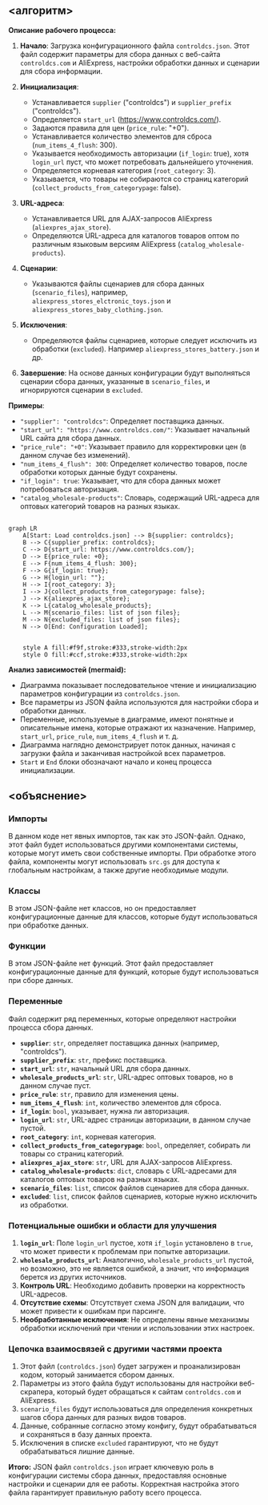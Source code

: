 ## <алгоритм>

**Описание рабочего процесса:**

1.  **Начало**: Загрузка конфигурационного файла `controldcs.json`. Этот файл содержит параметры для сбора данных с веб-сайта `controldcs.com` и AliExpress, настройки обработки данных и сценарии для сбора информации.

2.  **Инициализация**: 
    *   Устанавливается `supplier` ("controldcs") и `supplier_prefix` ("controldcs").
    *   Определяется `start_url` (https://www.controldcs.com/).
    *   Задаются правила для цен (`price_rule`: "+0").
    *   Устанавливается количество элементов для сброса (`num_items_4_flush`: 300).
    *   Указывается необходимость авторизации (`if_login`: true), хотя `login_url` пуст, что может потребовать дальнейшего уточнения.
    *   Определяется корневая категория (`root_category`: 3).
    *   Указывается, что товары не собираются со страниц категорий (`collect_products_from_categorypage`: false).

3.  **URL-адреса**: 
    *   Устанавливается URL для AJAX-запросов AliExpress (`aliexpres_ajax_store`).
    *   Определяются URL-адреса для каталогов товаров оптом по различным языковым версиям AliExpress (`catalog_wholesale-products`).

4.  **Сценарии**:
    *   Указываются файлы сценариев для сбора данных (`scenario_files`), например, `aliexpress_stores_elctronic_toys.json` и `aliexpress_stores_baby_clothing.json`.

5.  **Исключения**:
    *   Определяются файлы сценариев, которые следует исключить из обработки (`excluded`).  Например `aliexpress_stores_battery.json` и др.

6.  **Завершение**: На основе данных конфигурации будут выполняться сценарии сбора данных, указанные в `scenario_files`, и игнорируются сценарии в `excluded`.

**Примеры**:

*   `"supplier": "controldcs"`: Определяет поставщика данных.
*   `"start_url": "https://www.controldcs.com/"`: Указывает начальный URL сайта для сбора данных.
*   `"price_rule": "+0"`: Указывает правило для корректировки цен (в данном случае без изменений).
*   `"num_items_4_flush": 300`: Определяет количество товаров, после обработки которых данные будут сохранены.
*   `"if_login": true`: Указывает, что для сбора данных может потребоваться авторизация.
*   `"catalog_wholesale-products"`: Словарь, содержащий URL-адреса для оптовых категорий товаров на разных языках.

## <mermaid>

```mermaid
graph LR
    A[Start: Load controldcs.json] --> B{supplier: controldcs};
    B --> C{supplier_prefix: controldcs};
    C --> D{start_url: https://www.controldcs.com/};
    D --> E{price_rule: +0};
    E --> F{num_items_4_flush: 300};
    F --> G{if_login: true};
    G --> H{login_url: ""};
    H --> I{root_category: 3};
    I --> J{collect_products_from_categorypage: false};
    J --> K{aliexpres_ajax_store};
    K --> L{catalog_wholesale_products};
    L --> M{scenario_files: list of json files};
    M --> N{excluded_files: list of json files};
    N --> O[End: Configuration Loaded];


    style A fill:#f9f,stroke:#333,stroke-width:2px
    style O fill:#ccf,stroke:#333,stroke-width:2px
```

**Анализ зависимостей (mermaid):**

*   Диаграмма показывает последовательное чтение и инициализацию параметров конфигурации из `controldcs.json`.
*   Все параметры из JSON файла используются для настройки сбора и обработки данных.
*   Переменные, используемые в диаграмме, имеют понятные и описательные имена, которые отражают их назначение. Например, `start_url`, `price_rule`, `num_items_4_flush` и т. д.
*   Диаграмма наглядно демонстрирует поток данных, начиная с загрузки файла и заканчивая настройкой всех параметров.
*   `Start` и `End` блоки обозначают начало и конец процесса инициализации.

## <объяснение>

### Импорты

В данном коде нет явных импортов, так как это JSON-файл. Однако, этот файл будет использоваться другими компонентами системы, которые могут иметь свои собственные импорты. При обработке этого файла, компоненты могут использовать `src.gs` для доступа к глобальным настройкам, а также другие необходимые модули.

### Классы

В этом JSON-файле нет классов, но он предоставляет конфигурационные данные для классов, которые будут использоваться при обработке данных.

### Функции

В этом JSON-файле нет функций. Этот файл предоставляет конфигурационные данные для функций, которые будут использоваться при сборе данных.

### Переменные

Файл содержит ряд переменных, которые определяют настройки процесса сбора данных.

*   **`supplier`**: `str`, определяет поставщика данных (например, "controldcs").
*   **`supplier_prefix`**: `str`, префикс поставщика.
*   **`start_url`**: `str`, начальный URL для сбора данных.
*   **`wholesale_products_url`**: `str`, URL-адрес оптовых товаров, но в данном случае пуст.
*   **`price_rule`**: `str`, правило для изменения цены.
*   **`num_items_4_flush`**: `int`, количество элементов для сброса.
*   **`if_login`**: `bool`, указывает, нужна ли авторизация.
*   **`login_url`**: `str`, URL-адрес страницы авторизации, в данном случае пустой.
*   **`root_category`**: `int`, корневая категория.
*   **`collect_products_from_categorypage`**: `bool`, определяет, собирать ли товары со страниц категорий.
*   **`aliexpres_ajax_store`**: `str`, URL для AJAX-запросов AliExpress.
*   **`catalog_wholesale-products`**: `dict`, словарь с URL-адресами для каталогов оптовых товаров на разных языках.
*   **`scenario_files`**: `list`, список файлов сценариев для сбора данных.
*   **`excluded`**: `list`, список файлов сценариев, которые нужно исключить из обработки.

### Потенциальные ошибки и области для улучшения

1.  **`login_url`**:  Поле `login_url` пустое, хотя `if_login` установлено в `true`, что может привести к проблемам при попытке авторизации.
2.  **`wholesale_products_url`**: Аналогично, `wholesale_products_url` пустой, но возможно, это не является ошибкой, а значит, что информация берется из других источников.
3.  **Контроль URL**:  Необходимо добавить проверки на корректность URL-адресов.
4.  **Отсутствие схемы**:  Отсутствует схема JSON для валидации, что может привести к ошибкам при парсинге.
5.  **Необработанные исключения**:  Не определены явные механизмы обработки исключений при чтении и использовании этих настроек.

### Цепочка взаимосвязей с другими частями проекта

1.  Этот файл (`controldcs.json`) будет загружен и проанализирован кодом, который занимается сбором данных.
2.  Параметры из этого файла будут использованы для настройки веб-скрапера, который будет обращаться к сайтам `controldcs.com` и AliExpress.
3.  `scenario_files` будут использоваться для определения конкретных шагов сбора данных для разных видов товаров.
4.  Данные, собранные согласно этому конфигу, будут обрабатываться и сохраняться в базу данных проекта.
5.  Исключения в списке `excluded` гарантируют, что не будут обрабатываться лишние данные.

**Итого:** JSON файл `controldcs.json` играет ключевую роль в конфигурации системы сбора данных, предоставляя основные настройки и сценарии для ее работы. Корректная настройка этого файла гарантирует правильную работу всего процесса.